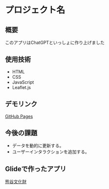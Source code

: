# プロジェクト名
## 概要
このアプリはChatGPTといっしょに作り上げました

## 使用技術
- HTML
- CSS
- JavaScript
- Leaflet.js

## デモリンク
[GitHub Pages](https://otkzh.github.io/241218-demo/)

## 今後の課題
- データを動的に更新する。
- ユーザーインタラクションを追加する。

## Glideで作ったアプリ
[熊谷文化財](https://kazuhos-app-lq1h.glide.page)
